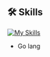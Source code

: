 ## 🛠 Skills
[![My Skills](https://skillicons.dev/icons?i=golang&perline=3)](https://skillicons.dev)
- Go lang

